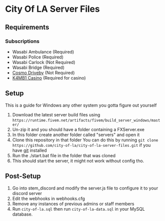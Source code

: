 # City Of LA Server Files

## Requirements

### Subscriptions

- Wasabi Ambulance (Required)
- Wasabi Police (Required)
- Wasabi Carlock (Not Required)
- Wasabi Bridge (Required)
- [Cosmo Driveby](https://forum.cfx.re/t/paid-enhanced-driveby-animations-v1-1-custom-clipsets-2-0-teaser-out-now/4880157) (Not Required)
- [K4MB1 Casino](https://www.k4mb1maps.com/product/5325085) (Required for casino)

## Setup

This is a guide for Windows any other system you gotta figure out yourself

1. Download the latest server build files using `https://runtime.fivem.net/artifacts/fivem/build_server_windows/master/`
2. Un-zip it and you should have a folder containing a FXServer.exe
3. In this folder create another folder called "servers" and open it
4. Clone this repository in that folder
   You can do this by running `git clone https://github.com/city-of-la/city-of-la-server-files.git` if you have [git](https://git-scm.com/) installed
5. Run the ./start.bat file in the folder that was cloned
6. This should start the server, it might not work without config tho.

## Post-Setup

1. Go into stem_discord and modify the server.js file to configure it to your discord server
2. Edit the webhooks in webhooks.cfg
3. Remove any instances of previous admins or staff members
4. Run `city-of-la.sql` then run `city-of-la-data.sql` in your MySQL database.
